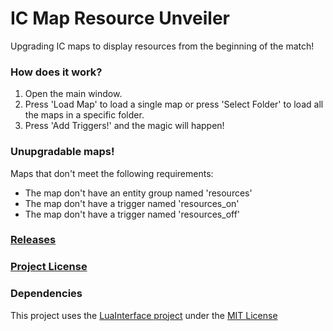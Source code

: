 # IC Map Resource Unveiler
Upgrading IC maps to display resources from the beginning of the match!

### How does it work?
1. Open the main window.
1. Press 'Load Map' to load a single map or press 'Select Folder' to load all the maps in a specific folder.
1. Press 'Add Triggers!' and the magic will happen!

### Unupgradable maps!
Maps that don't meet the following requirements:
- The map don't have an entity group named 'resources'
- The map don't have a trigger named 'resources_on'
- The map don't have a trigger named 'resources_off'

### [Releases](https://github.com/meitarazar/IC-Map-Resource-Unveiler/releases)

### [Project License](https://github.com/meitarazar/IC-Map-Resource-Unveiler/blob/master/LICENSE)

### Dependencies
This project uses the [LuaInterface project](https://code.google.com/archive/p/luainterface/) under the [MIT License](https://opensource.org/licenses/MIT)
